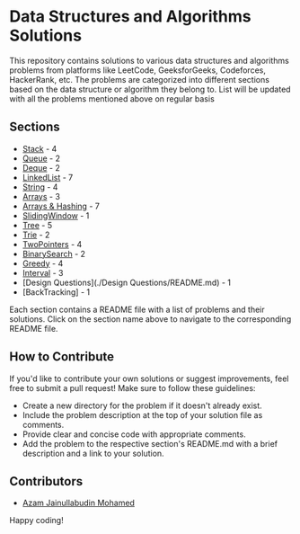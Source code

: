 # Data Structures and Algorithms Solutions

This repository contains solutions to various data structures and algorithms problems from platforms like LeetCode, GeeksforGeeks, Codeforces, HackerRank, etc.
The problems are categorized into different sections based on the data structure or algorithm they belong to.
List will be updated with all the problems mentioned above on regular basis

## Sections

- [Stack](./Stack/README.md) - 4
- [Queue](./Queue/README.md) - 2
- [Deque](./Deque/README.md) - 2
- [LinkedList](./LinkedList/README.md) - 7
- [String](./String/README.md) - 4
- [Arrays](./Arrays/README.md) - 3
- [Arrays & Hashing](./Arrays&Hashing/README.md) - 7
- [SlidingWindow](./SlidingWindow/README.md) - 1
- [Tree](./Tree/README.md) - 5
- [Trie](./Trie/README.md) - 2
- [TwoPointers](./TwoPointers/README.md) - 4
- [BinarySearch](./BinarySearch/README.md) - 2
- [Greedy](./Greedy/README.md) - 4
- [Interval](./Interval/README.md) - 3
- [Design Questions](./Design Questions/README.md) - 1
- [BackTracking] - 1

Each section contains a README file with a list of problems and their solutions. Click on the section name above to navigate to the corresponding README file.

## How to Contribute

If you'd like to contribute your own solutions or suggest improvements, feel free to submit a pull request! Make sure to follow these guidelines:

- Create a new directory for the problem if it doesn't already exist.
- Include the problem description at the top of your solution file as comments.
- Provide clear and concise code with appropriate comments.
- Add the problem to the respective section's README.md with a brief description and a link to your solution.

## Contributors

- [Azam Jainullabudin Mohamed](https://github.com/Azam-JM)

Happy coding!
